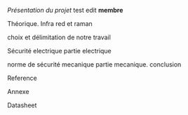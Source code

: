 *Présentation du projet*
 test edit
**membre**
 

Théorique. Infra red et raman
 
 choix et délimitation de notre travail

Sécurité electrique
 partie electrique
 
 
 
 norme de sécurité mecanique
 partie mecanique.
 conclusion

Reference

Annexe

Datasheet
